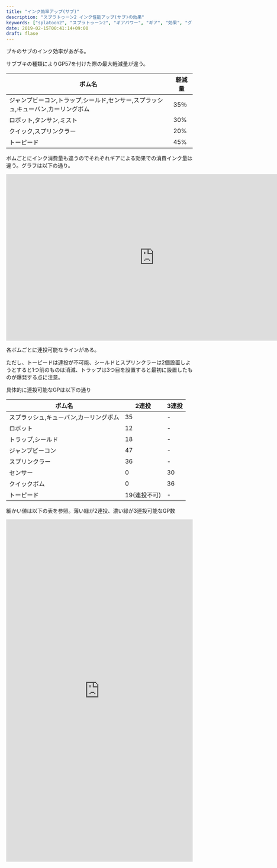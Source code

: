 ```yaml
---
title: "インク効率アップ(サブ)"
description: "スプラトゥーン2 インク性能アップ(サブ)の効果"
keywords: ["splatoon2", "スプラトゥーン2", "ギアパワー", "ギア", "効果", "グラフ", "サブ", "インク性能アップ"]
date: 2019-02-15T00:41:14+09:00
draft: flase
---
```


ブキのサブのインク効率があがる。

サブブキの種類によりGP57を付けた際の最大軽減量が違う。

|  ボム名  |  軽減量  |
| --- | --- |
|ジャンプビーコン,トラップ,シールド,センサー,スプラッシュ,キューバン,カーリングボム|35％|
|ロボット,タンサン,ミスト|30%|
|クイック,スプリンクラー|20%|
|トーピード|45%|

ボムごとにインク消費量も違うのでそれぞれギアによる効果での消費インク量は違う。グラフは以下の通り。

<iframe width="800" height="450" src="https://datastudio.google.com/embed/reporting/14V2ptJLY-QAE-PObM2r7bVPh0OkdzAU2/page/a2Ul" frameborder="0" style="border:0" allowfullscreen></iframe>

各ボムごとに連投可能なラインがある。

ただし、トーピードは連投が不可能、シールドとスプリンクラーは2個設置しようとすると1つ前のものは消滅、トラップは3つ目を設置すると最初に設置したものが爆発する点に注意。

具体的に連投可能なGPは以下の通り

|ボム名|2連投|3連投|
| --- | --- | --- |
|スプラッシュ,キューバン,カーリングボム|35|-|
|ロボット|12|-|
|トラップ,シールド|18|-|
|ジャンプビーコン|47|-|
|スプリンクラー|36|-|
|センサー|0|30|
|クイックボム|0|36|
|トーピード|19(連投不可)|-|

細かい値は以下の表を参照。薄い緑が2連投、濃い緑が3連投可能なGP数

<iframe width="100%" height="925" src="https://docs.google.com/spreadsheets/d/e/2PACX-1vRViJ6OWvNGl3uESZ2Sq4h3SejJfwJSreGofDwD8GjBSL-qNupXV04bMQKMMl9ktJxyXJcsFX4qrkhl/pubhtml?gid=0&single=true" frameborder="0" style="border:0" allowfullscreen></iframe>
